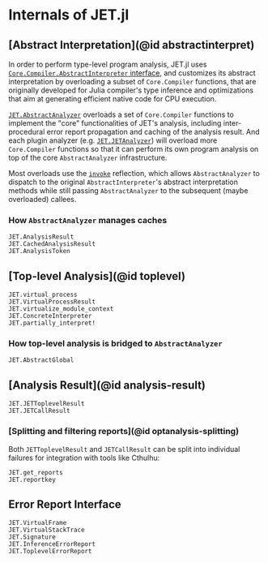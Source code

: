 # Internals of JET.jl

## [Abstract Interpretation](@id abstractinterpret)

In order to perform type-level program analysis, JET.jl uses
[`Core.Compiler.AbstractInterpreter` interface](https://github.com/JuliaLang/julia/blob/master/base/compiler/types.jl),
and customizes its abstract interpretation by overloading a subset of `Core.Compiler` functions, that are originally
developed for Julia compiler's type inference and optimizations that aim at generating efficient native code for CPU execution.

[`JET.AbstractAnalyzer`](@ref) overloads a set of `Core.Compiler` functions to implement the "core" functionalities
of JET's analysis, including inter-procedural error report propagation and caching of the analysis result.
And each plugin analyzer (e.g. [`JET.JETAnalyzer`](@ref)) will overload more `Core.Compiler` functions so that it can
perform its own program analysis on top of the core `AbstractAnalyzer` infrastructure.

Most overloads use the [`invoke`](https://docs.julialang.org/en/v1/base/base/#Core.invoke) reflection, which allows
`AbstractAnalyzer` to dispatch to the original `AbstractInterpreter`'s abstract interpretation methods while still
passing `AbstractAnalyzer` to the subsequent (maybe overloaded) callees.

### How `AbstractAnalyzer` manages caches

```@docs
JET.AnalysisResult
JET.CachedAnalysisResult
JET.AnalysisToken
```

## [Top-level Analysis](@id toplevel)

```@docs
JET.virtual_process
JET.VirtualProcessResult
JET.virtualize_module_context
JET.ConcreteInterpreter
JET.partially_interpret!
```

### How top-level analysis is bridged to `AbstractAnalyzer`

```@docs
JET.AbstractGlobal
```

## [Analysis Result](@id analysis-result)

```@docs
JET.JETToplevelResult
JET.JETCallResult
```

### [Splitting and filtering reports](@id optanalysis-splitting)

Both `JETToplevelResult` and `JETCallResult` can be split into individual failures for integration with tools like Cthulhu:
```@docs
JET.get_reports
JET.reportkey
```

## Error Report Interface

```@docs
JET.VirtualFrame
JET.VirtualStackTrace
JET.Signature
JET.InferenceErrorReport
JET.ToplevelErrorReport
```
